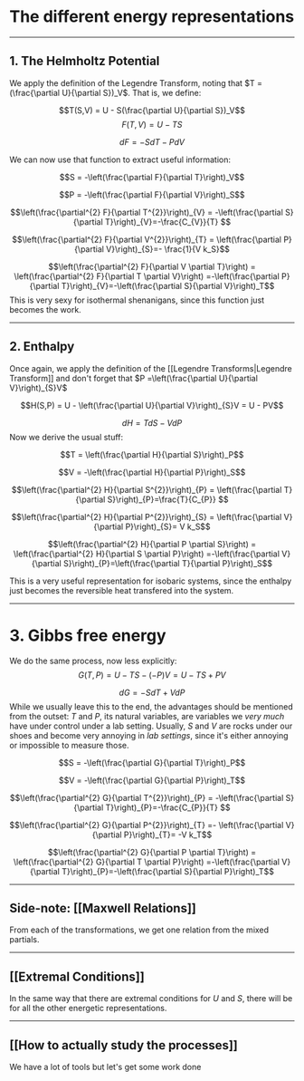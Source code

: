 # The different energy representations
---
## 1. The Helmholtz Potential
We apply the definition of the Legendre Transform, noting that $T =(\frac{\partial U}{\partial S})_V$. That is, we define:

$$T(S,V) = U - S(\frac{\partial U}{\partial S})_V$$
$$F(T,V) = U - TS$$

$$dF = -S dT - PdV$$

We can now use that function to extract useful information:

$$S = -\left(\frac{\partial F}{\partial T}\right)_V$$

$$P =  -\left(\frac{\partial F}{\partial V}\right)_S$$

$$\left(\frac{\partial^{2} F}{\partial T^{2}}\right)_{V} = -\left(\frac{\partial S}{\partial T}\right)_{V}=-\frac{C_{V}}{T} $$


$$\left(\frac{\partial^{2} F}{\partial V^{2}}\right)_{T} = \left(\frac{\partial P}{\partial V}\right)_{S}=- \frac{1}{V k_S}$$


$$\left(\frac{\partial^{2} F}{\partial V \partial T}\right) = \left(\frac{\partial^{2} F}{\partial T \partial V}\right) =-\left(\frac{\partial P}{\partial T}\right)_{V}=-\left(\frac{\partial S}{\partial V}\right)_T$$
This is very sexy for isothermal shenanigans, since this function just becomes the work.

---
## 2. Enthalpy
Once again, we apply the definition of the [[Legendre Transforms|Legendre Transform]] and don't forget that $P =\left(\frac{\partial U}{\partial V}\right)_{S}V$

$$H(S,P) = U - \left(\frac{\partial U}{\partial V}\right)_{S}V = U - PV$$

$$dH = TdS - VdP$$
Now we derive the usual stuff:

$$T = \left(\frac{\partial H}{\partial S}\right)_P$$

$$V =  -\left(\frac{\partial H}{\partial P}\right)_S$$


$$\left(\frac{\partial^{2} H}{\partial S^{2}}\right)_{P} = \left(\frac{\partial T}{\partial S}\right)_{P}=\frac{T}{C_{P}} $$

$$\left(\frac{\partial^{2} H}{\partial P^{2}}\right)_{S} = \left(\frac{\partial V}{\partial P}\right)_{S}= V k_S$$


$$\left(\frac{\partial^{2} H}{\partial P \partial S}\right) = \left(\frac{\partial^{2} H}{\partial S \partial P}\right) =-\left(\frac{\partial V}{\partial S}\right)_{P}=\left(\frac{\partial T}{\partial P}\right)_S$$

This is a very useful representation for isobaric systems, since the enthalpy just becomes the reversible heat transfered into the system.

---

# 3. Gibbs free energy
We do the same process, now less explicitly:
$$G(T, P) = U - TS - (-P)V = U - TS +PV$$

$$dG = -S dT + VdP$$
While we usually leave this to the end, the advantages should be mentioned from the outset: $T$ and $P$, its natural variables, are variables we *very much* have under control under a lab setting. Usually, $S$ and $V$ are rocks under our shoes and become very annoying in *lab settings*, since it's either annoying or impossible to measure those.


$$S = -\left(\frac{\partial G}{\partial T}\right)_P$$

$$V =  -\left(\frac{\partial G}{\partial P}\right)_T$$


$$\left(\frac{\partial^{2} G}{\partial T^{2}}\right)_{P} = -\left(\frac{\partial S}{\partial T}\right)_{P}=-\frac{C_{P}}{T} $$

$$\left(\frac{\partial^{2} G}{\partial P^{2}}\right)_{T} =- \left(\frac{\partial V}{\partial P}\right)_{T}= -V k_T$$

$$\left(\frac{\partial^{2} G}{\partial P \partial T}\right) = \left(\frac{\partial^{2} G}{\partial T \partial P}\right) =-\left(\frac{\partial V}{\partial T}\right)_{P}=-\left(\frac{\partial S}{\partial P}\right)_T$$

---

## Side-note: [[Maxwell Relations]]
From each of the transformations, we get one relation from the mixed partials. 

---
## [[Extremal Conditions]]
In the same way that there are extremal conditions for $U$ and $S$, there will be for all the other energetic representations.

---
## [[How to actually study the processes]]
We have a lot of tools but let's get some work done